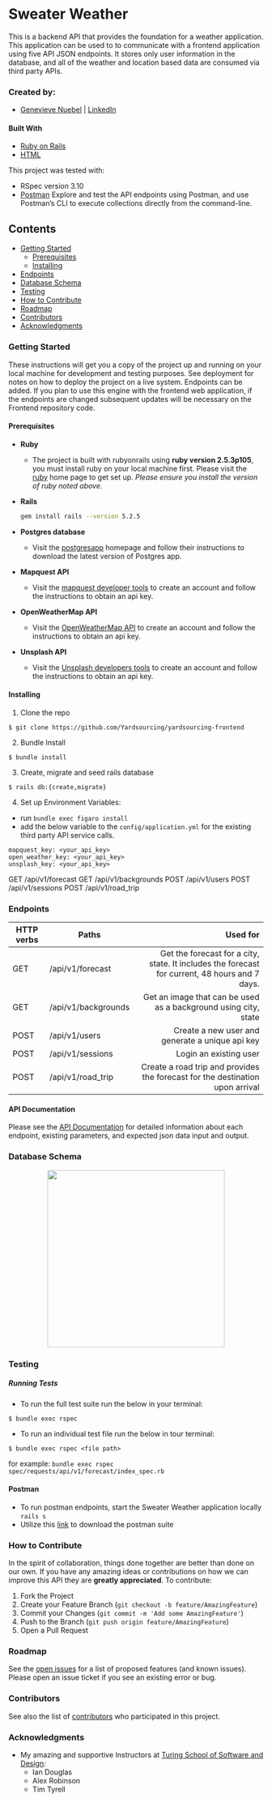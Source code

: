 # Sweater Weather

This is a backend API that provides the foundation for a weather application. This application can be used to to communicate with a frontend application using five API JSON endpoints. It stores only user information in the database, and all of the weather and location based data are consumed via third party APIs.

### Created by:
- [Genevieve Nuebel](https://github.com/Gvieve) | [LinkedIn](https://www.linkedin.com/in/genevieve-nuebel)

#### Built With
* [Ruby on Rails](https://rubyonrails.org)
* [HTML](https://html.com)

This project was tested with:
* RSpec version 3.10
* [Postman](https://www.postman.com/) Explore and test the API endpoints using Postman, and use Postman’s CLI to execute collections directly from the command-line.

## Contents
- [Getting Started](#getting-started)
  - [Prerequisites](#prerequisites)
  - [Installing](#installing)
- [Endpoints](#endpoints)   
- [Database Schema](#database-schema)  
- [Testing](#testing)
- [How to Contribute](#how-to-contribute)
- [Roadmap](#roadmap)
- [Contributors](#contributors)
- [Acknowledgments](#acknowledgments)

### Getting Started

These instructions will get you a copy of the project up and running on your local machine for development and testing purposes. See deployment for notes on how to deploy the project on a live system. Endpoints can be added. If you plan to use this engine with the frontend web application, if the endpoints are changed subsequent updates will be necessary on the Frontend repository code.

#### Prerequisites

* __Ruby__

  - The project is built with rubyonrails using __ruby version 2.5.3p105__, you must install ruby on your local machine first. Please visit the [ruby](https://www.ruby-lang.org/en/documentation/installation/) home page to get set up. _Please ensure you install the version of ruby noted above._

* __Rails__
  ```sh
  gem install rails --version 5.2.5
  ```

* __Postgres database__
  - Visit the [postgresapp](https://postgresapp.com/downloads.html) homepage and follow their instructions to download the latest version of Postgres app.

* __Mapquest API__
  - Visit the [mapquest developer tools](https://developer.mapquest.com/) to create an account and follow the instructions to obtain an api key.

* __OpenWeatherMap API__
  - Visit the [OpenWeatherMap API](https://openweathermap.org/api) to create an account and follow the instructions to obtain an api key.

* __Unsplash API__
  - Visit the [Unsplash developers tools](https://unsplash.com/developers) to create an account and follow the instructions to obtain an api key.

#### Installing

1. Clone the repo
  ```
  $ git clone https://github.com/Yardsourcing/yardsourcing-frontend
  ```

2. Bundle Install
  ```
  $ bundle install
  ```

3. Create, migrate and seed rails database
  ```
  $ rails db:{create,migrate}
  ```

4. Set up Environment Variables:
  - run `bundle exec figaro install`
  - add the below variable to the `config/application.yml` for the existing third party API service calls.
  ```
  mapquest_key: <your_api_key>
  open_weather_key: <your_api_key>
  unsplash_key: <your_api_key>
  ```
  GET /api/v1/forecast
  GET  /api/v1/backgrounds
  POST /api/v1/users
  POST /api/v1/sessions
  POST /api/v1/road_trip

### Endpoints
| HTTP verbs | Paths  | Used for |
| ---------- | ------ | --------:|
| GET | /api/v1/forecast | Get the forecast for a city, state. It includes the forecast for current, 48 hours and 7 days. |
| GET | /api/v1/backgrounds  | Get an image that can be used as a background using city, state |
| POST | /api/v1/users  | Create a new user and generate a unique api key |
| POST | /api/v1/sessions  | Login an existing user |
| POST | /api/v1/road_trip | Create a road trip and provides the forecast for the destination upon arrival|


#### API Documentation
Please see the [API Documentation](https://github.com/Yardsourcing/yardsourcing-engine/blob/main/APIContract.md) for detailed information about each endpoint, existing parameters, and expected json data input and output.

### Database Schema
<p style="text-align:center;"><img src="Schema_yardsourcing.png" height="350"></p>

### Testing
##### Running Tests
- To run the full test suite run the below in your terminal:
```
$ bundle exec rspec
```
- To run an individual test file run the below in tour terminal:
```
$ bundle exec rspec <file path>
```
for example: `bundle exec rspec spec/requests/api/v1/forecast/index_spec.rb`

#### Postman
- To run postman endpoints, start the Sweater Weather application locally
    `rails s`
- Utilize this [link](https://www.getpostman.com/collections/55f23801919b398512bf) to download the postman suite

### How to Contribute

In the spirit of collaboration, things done together are better than done on our own. If you have any amazing ideas or contributions on how we can improve this API they are **greatly appreciated**. To contribute:

  1. Fork the Project
  2. Create your Feature Branch (`git checkout -b feature/AmazingFeature`)
  3. Commit your Changes (`git commit -m 'Add some AmazingFeature'`)
  4. Push to the Branch (`git push origin feature/AmazingFeature`)
  5. Open a Pull Request

### Roadmap

See the [open issues](https://github.com/Gvieve/sweater-weather/issues) for a list of proposed features (and known issues). Please open an issue ticket if you see an existing error or bug.

### Contributors
  See also the list of
  [contributors](https://github.com/Gvieve/sweater-weather/graphs/contributors)
  who participated in this project.

### Acknowledgments
  - My amazing and supportive Instructors at [Turing School of Software and Design](https://turing.io/):
    * Ian Douglas
    * Alex Robinson
    * Tim Tyrell
